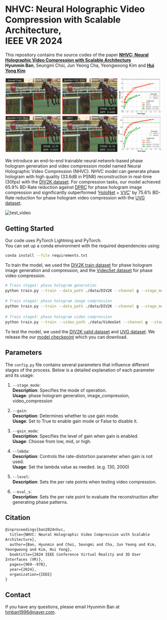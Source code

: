 # NHVC: Neural Holographic Video Compression with Scalable Architecture,<br> IEEE VR 2024
This repository contains the source codes of the paper **[NHVC: Neural Holographic Video Compression with Scalable Architecture](https://ieeexplore.ieee.org/abstract/document/10494082)**  
**Hyunmin Ban**, Seungmi Choi, Jun Yeong Cha, Yeongwoong Kim and **[Hui Yong Kim](https://vmlab.khu.ac.kr)**  

![teaser](./img/teaser.png)

We introduce an end-to-end trainable neural network-based phase hologram generation and video compression model named Neural Holographic Video Compression (NHVC). NHVC model can generate phase hologram with high quality (33.6dB in PSNR) reconstruction in real-time (30fps) with the [DIV2K dataset](https://openaccess.thecvf.com/content_cvpr_2017_workshops/w12/html/Agustsson_NTIRE_2017_Challenge_CVPR_2017_paper.html). For compression tasks, our model achieved 65.9% BD-Rate reduction against [DPRC](https://dl.acm.org/doi/10.1145/3528223.3530070) for phase hologram image compression and significantly outperformed ‘[HoloNet](https://www.computationalimaging.org/publications/neuralholography/) + [VVC](https://ieeexplore.ieee.org/abstract/document/9503377)’ by 75.6% BD-Rate reduction for phase hologram video compression with the [UVG dataset](https://ultravideo.fi/dataset.html).

![test_video](./img/test3.gif)

## Getting Started
Our code uses PyTorch Lightning and PyTorch.  
You can set up a conda environment with the required dependencies using:
```bash
conda install --file requirements.txt
```

To train the model, we used the [DIV2K train dataset](https://data.vision.ee.ethz.ch/cvl/DIV2K/) for phase hologram image generation and compression, and the [VideoSet dataset](https://www.sciencedirect.com/science/article/pii/S1047320317300950) for phase video compression. 

```bash
# Train stage1: phase hologram generation
python train.py --train --data_path ./data/DIV2K --channel g --stage_mode stage1

# Train stage2: phase hologram image compression
python train.py --train --data_path ./data/DIV2K --channel g --stage_mode stage2 --lmbda 130

# Train stage3: phase hologram video compression
python train.py --train --video_path ./data/VideoSet --channel g --stage_mode stage3
```

To test the model, we used the [DIV2K valid dataset](https://data.vision.ee.ethz.ch/cvl/DIV2K/) and [UVG dataset](https://ultravideo.fi/dataset.html).
We release the our [model checkpoint](https://drive.google.com/drive/folders/1-8dk7wb_V7ag7FTBg71VbVoXBFZayXZ4)  which you can download.

## Parameters
The `config.py` file contains several parameters that influence different stages of the process. Below is a detailed explanation of each parameter and its usage:

1. `--stage_mode`:  
**Description**: Specifies the mode of operation.  
**Usage**: phase hologram generation, image_compression, video_compression

2. `--gain`:  
**Description**: Determines whether to use gain mode.  
**Usage**: Set to True to enable gain mode or False to disable it.

3. `--gain_mode`:  
**Description**: Specifies the level of gain when gain is enabled.  
**Usage**: Choose from low, mid, or high.

4. `--lmbda`:  
**Description**: Controls the rate-distortion parameter when gain is not used.  
**Usage**: Set the lambda value as needed. (e.g. 130, 2000)

5. `--level`:  
**Description**: Sets the per rate points when testing video compression.

6. `--eval_s`:  
**Description**: Sets the per rate point to evaluate the reconstruction after generating phase patterns.

## Citation
```
@inproceedings{ban2024nhvc,
  title={NHVC: Neural Holographic Video Compression with Scalable Architecture},
  author={Ban, Hyunmin and Choi, Seungmi and Cha, Jun Yeong and Kim, Yeongwoong and Kim, Hui Yong},
  booktitle={2024 IEEE Conference Virtual Reality and 3D User Interfaces (VR)},
  pages={969--978},
  year={2024},
  organization={IEEE}
}
```

## Contact
If you have any questions, please email Hyunmin Ban at <hmban1996@naver.com>.
